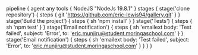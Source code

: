 pipeline { 
  agent any
  tools { 
    NodeJS "NodeJs 19.8.1"
  }
  stages { 
    stage('clone repository') {
      steps { 
        git 'https://github.com/eric-lewis94/gallery.git'
      }
    }
    stage('Build the project') {
      steps { 
        sh 'npm install'
      }
    }
    stage('Tests') {
      steps { 
        sh 'npm test'
      }
    }
    stage('Email notification') {
      steps { 
        sh 'emailext body: 'Test failed', subject: 'Error', to: 'eric.munjiru@student.moringaschool.com'
      }
    }
    stage('Email notification') {
      steps { 
        sh 'emailext body: 'Test failed', subject: 'Error', to: 'eric.munjiru@student.moringaschool.com'
      }
    }
  }
}
